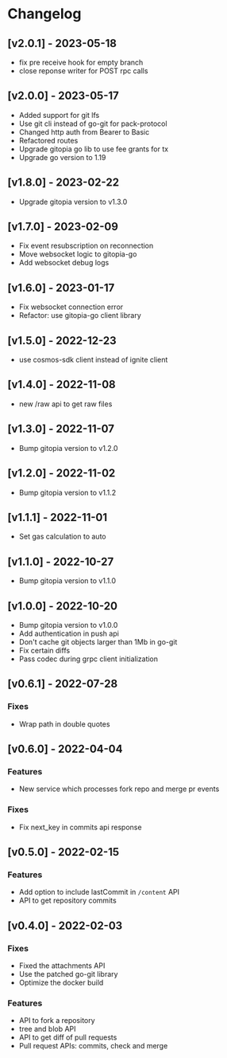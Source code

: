 # Changelog

## [v2.0.1] - 2023-05-18

- fix pre receive hook for empty branch
- close reponse writer for POST rpc calls

## [v2.0.0] - 2023-05-17

- Added support for git lfs
- Use git cli instead of go-git for pack-protocol
- Changed http auth from Bearer to Basic
- Refactored routes
- Upgrade gitopia go lib to use fee grants for tx
- Upgrade go version to 1.19

## [v1.8.0] - 2023-02-22

- Upgrade gitopia version to v1.3.0

## [v1.7.0] - 2023-02-09

- Fix event resubscription on reconnection
- Move websocket logic to gitopia-go
- Add websocket debug logs

## [v1.6.0] - 2023-01-17

- Fix websocket connection error
- Refactor: use gitopia-go client library

## [v1.5.0] - 2022-12-23

- use cosmos-sdk client instead of ignite client

## [v1.4.0] - 2022-11-08

- new /raw api to get raw files

## [v1.3.0] - 2022-11-07

- Bump gitopia version to v1.2.0

## [v1.2.0] - 2022-11-02

- Bump gitopia version to v1.1.2

## [v1.1.1] - 2022-11-01

- Set gas calculation to auto

## [v1.1.0] - 2022-10-27

- Bump gitopia version to v1.1.0

## [v1.0.0] - 2022-10-20

- Bump gitopia version to v1.0.0
- Add authentication in push api
- Don't cache git objects larger than 1Mb in go-git
- Fix certain diffs
- Pass codec during grpc client initialization

## [v0.6.1] - 2022-07-28

### Fixes

- Wrap path in double quotes

## [v0.6.0] - 2022-04-04

### Features

- New service which processes fork repo and merge pr events

### Fixes

- Fix next_key in commits api response

## [v0.5.0] - 2022-02-15

### Features

- Add option to include lastCommit in `/content` API
- API to get repository commits

## [v0.4.0] - 2022-02-03

### Fixes

- Fixed the attachments API
- Use the patched go-git library
- Optimize the docker build

### Features

- API to fork a repository
- tree and blob API
- API to get diff of pull requests
- Pull request APIs: commits, check and merge
